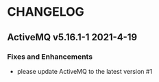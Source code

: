# CHANGELOG

## ActiveMQ v5.16.1-1 2021-4-19
### Fixes and Enhancements
- please update ActiveMQ to the latest version #1

